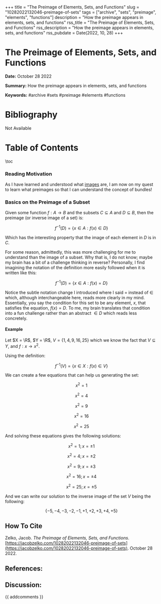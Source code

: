 +++
title = "The Preimage of Elements, Sets, and Functions"
slug = "10282022132046-preimage-of-sets"
tags = ["archive", "sets", "preimage", "elements", "functions"]
description = "How the preimage appears in elements, sets, and functions"
rss_title = "The Preimage of Elements, Sets, and Functions"
rss_description = "How the preimage appears in elements, sets, and functions"
rss_pubdate = Date(2022, 10, 28)
+++



The Preimage of Elements, Sets, and Functions
=========

**Date:** October 28 2022

**Summary:** How the preimage appears in elements, sets, and functions

**Keywords:** #archive #sets #preimage #elements #functions

Bibliography
==========

Not Available

Table of Contents
=========

\toc

### Reading Motivation

As I have learned and understood what [images](//10152022173643-image-of-sets.md) are, I am now on my quest to learn what preimages so that I can understand the concept of bundles!

### Basics on the Preimage of a Subset

Given some function $f : A \rightarrow B$ and the subsets $C \subseteq A$ and $D \subseteq B$, then the preimage (or inverse image of a set) is:

$$
f^{-1}(D) = \{x \in A : f(x) \in D\}
$$

Which has the interesting property that the image of each element in $D$ is in $C$.

For some reason, admittedly, this was more challenging for me to understand than the image of a subset.  Why that is, I do not know; maybe my brain has a bit of a challenge thinking in reverse?  Personally, I find imagining the notation of the definition more easily followed when it is written like this: 

$$
f^{-1}(D) = \{x \in A : f(x) = D\}
$$

Notice the subtle notation change I introduced where I said $=$ instead of $\in$ which, although interchangeable here, reads more clearly in my mind. Essentially, you say the condition for this set to be any element, $x$, that satisfies the equation, $f(x) = D$. To me, my brain translates that condition into a fun challenge rather than an abstract $\in D$ which reads less concretely.

#### Example

Let $X = \R$, $Y = \R$, $V = \{1, 4, 9, 16, 25\}$ which we know the fact that $V \subseteq Y$, and $f : x \rightarrow x^{2}$.

Using the definition:

$$
f^{-1}(V) = \{x \in X : f(x) \in V\}
$$

We can create a few equations that can help us generating the set:

$$
x^{2} = 1
$$

$$
x^{2} = 4
$$

$$
x^{2} = 9
$$

$$
x^{2} = 16
$$

$$
x^{2} = 25
$$

And solving these equations gives the following solutions:

$$
x^{2} = 1; x = \pm 1
$$

$$
x^{2} = 4; x = \pm 2
$$

$$
x^{2} = 9; x = \pm 3
$$

$$
x^{2} = 16; x = \pm 4
$$

$$
x^{2} = 25; x = \pm 5
$$

And we can write our solution to the inverse image of the set $V$ being the following:

$$
\{-5, -4, -3, -2, -1, +1, +2, +3, +4, +5\}
$$
## How To Cite

 Zelko, Jacob. _The Preimage of Elements, Sets, and Functions_. [https://jacobzelko.com/10282022132046-preimage-of-sets](https://jacobzelko.com/10282022132046-preimage-of-sets). October 28 2022.
## References:
## Discussion: 

{{ addcomments }}
